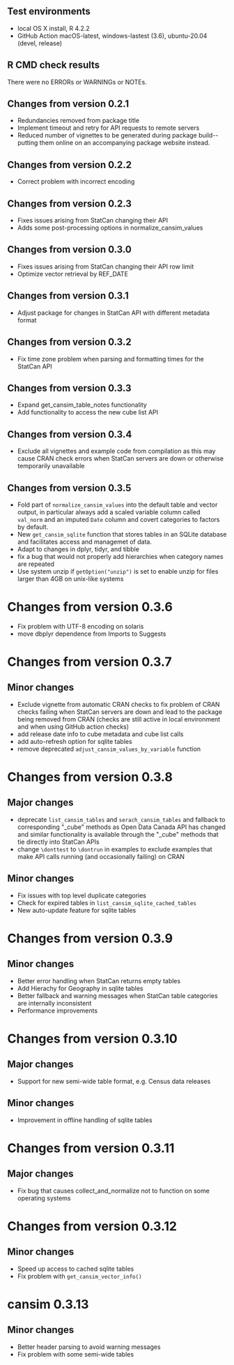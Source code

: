 ## Test environments
* local OS X install, R 4.2.2
* GitHub Action macOS-latest, windows-lastest (3.6), ubuntu-20.04 (devel, release)

## R CMD check results
There were no ERRORs or WARNINGs or NOTEs. 

## Changes from version 0.2.1

* Redundancies removed from package title
* Implement timeout and retry for API requests to remote servers
* Reduced number of vignettes to be generated during package build--putting them online on an accompanying package website instead.  

## Changes from version 0.2.2

* Correct problem with incorrect encoding

## Changes from version 0.2.3

* Fixes issues arising from StatCan changing their API
* Adds some post-processing options in normalize_cansim_values

## Changes from version 0.3.0

* Fixes issues arising from StatCan changing their API row limit
* Optimize vector retrieval by REF_DATE

## Changes from version 0.3.1

* Adjust package for changes in StatCan API with different metadata format

## Changes from version 0.3.2

* Fix time zone problem when parsing and formatting times for the StatCan API

## Changes from version 0.3.3

* Expand get_cansim_table_notes functionality
* Add functionality to access the new cube list API

## Changes from version 0.3.4

* Exclude all vignettes and example code from compilation as this may cause CRAN check errors when StatCan servers are down or otherwise temporarily unavailable

## Changes from version 0.3.5
* Fold part of `normalize_cansim_values` into the default table and vector output, in particular always add a scaled variable column called `val_norm` and an imputed `Date` column and covert categories to factors by default.
* New `get_cansim_sqlite` function that stores tables in an SQLite database and facilitates access and managemet of data.
* Adapt to changes in dplyr, tidyr, and tibble
* fix a bug that would not properly add hierarchies when category names are repeated
* Use system unzip if `getOption("unzip")` is set to enable unzip for files larger than 4GB on unix-like systems

# Changes from version 0.3.6
* Fix problem with UTF-8 encoding on solaris
* move dbplyr dependence from Imports to Suggests

# Changes from version 0.3.7
## Minor changes
* Exclude vignette from automatic CRAN checks to fix problem of CRAN checks failing when StatCan servers are down and lead to the package being removed from CRAN (checks are still active in local environment and when using GitHub action checks)
* add release date info to cube metadata and cube list calls
* add auto-refresh option for sqlite tables
* remove deprecated `adjust_cansim_values_by_variable` function

# Changes from version 0.3.8
## Major changes
* deprecate `list_cansim_tables` and `serach_cansim_tables` and fallback to corresponding "_cube" methods as Open Data Canada API has changed and similar functionality is available through the "_cube" methods that tie directly into StatCan APIs
* change `\donttest` to `\dontrun` in examples to exclude examples that make API calls running (and occasionally failing) on CRAN
## Minor changes
* Fix issues with top level duplicate categories
* Check for expired tables in `list_cansim_sqlite_cached_tables`
* New auto-update feature for sqlite tables

# Changes from version 0.3.9
## Minor changes
* Better error handling when StatCan returns empty tables
* Add Hierachy for Geography in sqlite tables
* Better fallback and warning messages when StatCan table categories are internally inconsistent
* Performance improvements

# Changes from version 0.3.10
## Major changes
* Support for new semi-wide table format, e.g. Census data releases
## Minor changes
* Improvement in offline handling of sqlite tables

# Changes from version 0.3.11
## Major changes
* Fix bug that causes collect_and_normalize not to function on some operating systems

# Changes from version 0.3.12
## Minor changes
* Speed up access to cached sqlite tables
* Fix problem with `get_cansim_vector_info()`

# cansim 0.3.13
## Minor changes
* Better header parsing to avoid warning messages
* Fix problem with some semi-wide tables


